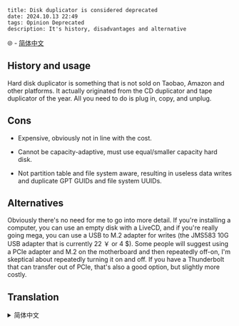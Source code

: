 ```
title: Disk duplicator is considered deprecated
date: 2024.10.13 22:49
tags: Opinion Deprecated
description: It's history, disadvantages and alternative
```

🌐 - [简体中文](#translation-zh-cn)

## History and usage

Hard disk duplicator is something that is not sold on Taobao, Amazon and other platforms. It actually originated from the CD duplicator and tape duplicator of the year. All you need to do is plug in, copy, and unplug.

## Cons

- Expensive, obviously not in line with the cost.

- Cannot be capacity-adaptive, must use equal/smaller capacity hard disk.

- Not partition table and file system aware, resulting in useless data writes and duplicate GPT GUIDs and file system UUIDs.

## Alternatives

Obviously there's no need for me to go into more detail. If you're installing a computer, you can use an empty disk with a LiveCD, and if you're really going mega, you can use a USB to M.2 adapter for writes (the JMS583 10G USB adapter that is currently 22 ￥ or 4 $). Some people will suggest using a PCIe adapter and M.2 on the motherboard and then repeatedly off-on, I'm skeptical about repeatedly turning it on and off. If you have a Thunderbolt that can transfer out of PCIe, that's also a good option, but slightly more costly.

## Translation

<details>
<summary id="translation-zh-cn">简体中文</summary>

## 来历和用途

硬盘对拷机这种东西，在淘宝等电商平台上销量并不低。它其实源于当年的 CD 对拷机、磁带对拷机。只需要插入，拷贝，拔出即可。

## 缺点

- 价格昂贵，与成本明显不符。

- 不能自适应容量，必须使用相等容量/较小容量硬盘。

- 不感知分区表和文件系统，造成非必要的写入，以及 GPT GUID 和文件系统 UUID 重复。

## 替代方案

显然已经不需要我多讲。如果你要装机，完全可以使用空盘与 LiveCD。如果真的要超大规模部署，可以使用 USB 转 M.2 来写入（JMS583 方案的 10G USB 转接当前 22 ￥）。有些人会建议使用 PCIe 转接的和主板上的 M.2 然后反复关机开机，我对反复开关机表示怀疑。如果你有雷电可以转出 PCIe，也是不错的选择，但是成本略高。

</details>
